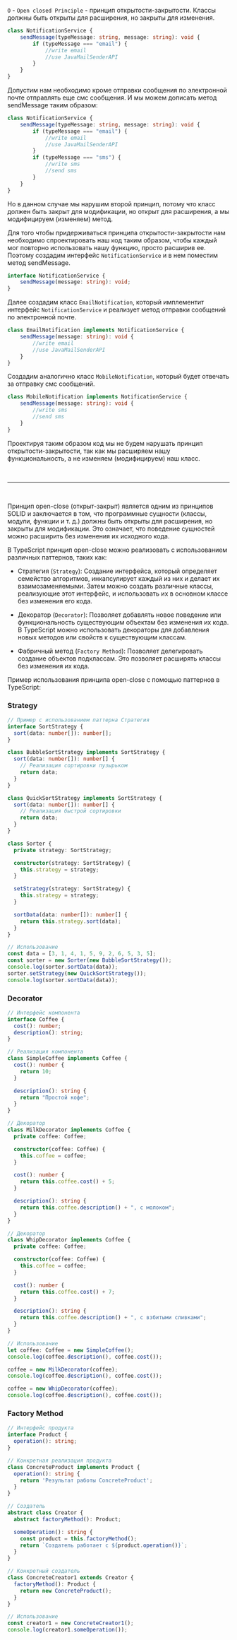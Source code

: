 `O` - `Open closed Principle` - принцип открытости-закрытости. Классы должны быть открыты для расширения, но закрыты для изменения.

```ts
class NotificationService {
    sendMessage(typeMessage: string, message: string): void {
        if (typeMessage === "email") {
            //write email
            //use JavaMailSenderAPI
        }
    }
}
```

Допустим нам необходимо кроме отправки сообщения по электронной почте отправлять еще смс сообщения. И мы можем дописать метод sendMessage таким образом:

```ts
class NotificationService {
    sendMessage(typeMessage: string, message: string): void {
        if (typeMessage === "email") {
            //write email
            //use JavaMailSenderAPI
        }
        if (typeMessage === "sms") {
            //write sms
            //send sms
        }
    }
}
```

Но в данном случае мы нарушим второй принцип, потому что класс должен быть закрыт для модификации, но открыт для расширения, а мы модифицируем (изменяем) метод.


Для того чтобы придерживаться принципа открытости-закрытости нам необходимо спроектировать наш код таким образом, чтобы каждый мог повторно использовать нашу функцию, просто расширив ее. Поэтому создадим интерфейс `NotificationService` и в нем поместим метод sendMessage.

```ts
interface NotificationService {
    sendMessage(message: string): void;
}
```

Далее создадим класс `EmailNotification`, который имплементит интерфейс `NotificationService` и реализует метод отправки сообщений по электронной почте.

```ts
class EmailNotification implements NotificationService {
    sendMessage(message: string): void {
        //write email
        //use JavaMailSenderAPI
    }
}
```

Создадим аналогично класс `MobileNotification`, который будет отвечать за отправку смс сообщений.

```ts
class MobileNotification implements NotificationService {
    sendMessage(message: string): void {
        //write sms
        //send sms
    }
}
```

Проектируя таким образом код мы не будем нарушать принцип открытости-закрытости, так как мы расширяем нашу функциональность, а не изменяем (модифицируем) наш класс.

<br />
<hr />
<br />

Принцип open-close (открыт-закрыт) является одним из принципов SOLID и заключается в том, что программные сущности (классы, модули, функции и т. д.) должны быть открыты для расширения, но закрыты для модификации. Это означает, что поведение сущностей можно расширить без изменения их исходного кода.

В TypeScript принцип open-close можно реализовать с использованием различных паттернов, таких как:

- Стратегия (`Strategy`): Создание интерфейса, который определяет семейство алгоритмов, инкапсулирует каждый из них и делает их взаимозаменяемыми. Затем можно создать различные классы, реализующие этот интерфейс, и использовать их в основном классе без изменения его кода.

- Декоратор (`Decorator`): Позволяет добавлять новое поведение или функциональность существующим объектам без изменения их кода. В TypeScript можно использовать декораторы для добавления новых методов или свойств к существующим классам.

- Фабричный метод (`Factory Method`): Позволяет делегировать создание объектов подклассам. Это позволяет расширять классы без изменения их кода.

Пример использования принципа open-close с помощью паттернов в TypeScript:

### Strategy
```ts
// Пример с использованием паттерна Стратегия
interface SortStrategy {
  sort(data: number[]): number[];
}

class BubbleSortStrategy implements SortStrategy {
  sort(data: number[]): number[] {
    // Реализация сортировки пузырьком
    return data;
  }
}

class QuickSortStrategy implements SortStrategy {
  sort(data: number[]): number[] {
    // Реализация быстрой сортировки
    return data;
  }
}

class Sorter {
  private strategy: SortStrategy;

  constructor(strategy: SortStrategy) {
    this.strategy = strategy;
  }

  setStrategy(strategy: SortStrategy) {
    this.strategy = strategy;
  }

  sortData(data: number[]): number[] {
    return this.strategy.sort(data);
  }
}

// Использование
const data = [3, 1, 4, 1, 5, 9, 2, 6, 5, 3, 5];
const sorter = new Sorter(new BubbleSortStrategy());
console.log(sorter.sortData(data));
sorter.setStrategy(new QuickSortStrategy());
console.log(sorter.sortData(data));
```


### Decorator
```ts
// Интерфейс компонента
interface Coffee {
  cost(): number;
  description(): string;
}

// Реализация компонента
class SimpleCoffee implements Coffee {
  cost(): number {
    return 10;
  }

  description(): string {
    return "Простой кофе";
  }
}

// Декоратор
class MilkDecorator implements Coffee {
  private coffee: Coffee;

  constructor(coffee: Coffee) {
    this.coffee = coffee;
  }

  cost(): number {
    return this.coffee.cost() + 5;
  }

  description(): string {
    return this.coffee.description() + ", с молоком";
  }
}

// Декоратор
class WhipDecorator implements Coffee {
  private coffee: Coffee;

  constructor(coffee: Coffee) {
    this.coffee = coffee;
  }

  cost(): number {
    return this.coffee.cost() + 7;
  }

  description(): string {
    return this.coffee.description() + ", с взбитыми сливками";
  }
}

// Использование
let coffee: Coffee = new SimpleCoffee();
console.log(coffee.description(), coffee.cost());

coffee = new MilkDecorator(coffee);
console.log(coffee.description(), coffee.cost());

coffee = new WhipDecorator(coffee);
console.log(coffee.description(), coffee.cost());
```

### Factory Method
```ts
// Интерфейс продукта
interface Product {
  operation(): string;
}

// Конкретная реализация продукта
class ConcreteProduct implements Product {
  operation(): string {
    return 'Результат работы ConcreteProduct';
  }
}

// Создатель
abstract class Creator {
  abstract factoryMethod(): Product;

  someOperation(): string {
    const product = this.factoryMethod();
    return `Создатель работает с ${product.operation()}`;
  }
}

// Конкретный создатель
class ConcreteCreator1 extends Creator {
  factoryMethod(): Product {
    return new ConcreteProduct();
  }
}

// Использование
const creator1 = new ConcreteCreator1();
console.log(creator1.someOperation());
```
